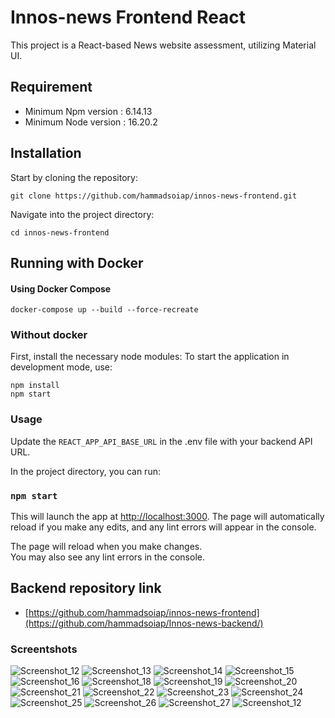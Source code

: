 # Innos-news Frontend React 
This project is a React-based News website assessment, utilizing Material UI.

## Requirement
- Minimum Npm version : 6.14.13
- Minimum Node version : 16.20.2

## Installation
 
Start by cloning the repository:

```
git clone https://github.com/hammadsoiap/innos-news-frontend.git

```

Navigate into the project directory:
```
cd innos-news-frontend
```
## Running with Docker
#### Using Docker Compose ####

`docker-compose up --build --force-recreate`

### Without docker  
First, install the necessary node modules:
To start the application in development mode, use:
```
npm install
npm start
```


### Usage
Update the `REACT_APP_API_BASE_URL` in the .env file with your backend API URL.

In the project directory, you can run:

### `npm start`

This will launch the app at [http://localhost:3000](http://localhost:3000).
The page will automatically reload if you make any edits, and any lint errors will appear in the console.

The page will reload when you make changes.\
You may also see any lint errors in the console.

## Backend repository link ##
  - [https://github.com/hammadsoiap/innos-news-frontend](https://github.com/hammadsoiap/Innos-news-backend/)

### Screentshots

![Screenshot_12](https://github.com/user-attachments/assets/f4a96ebf-8b0d-4c26-99e0-9430fcb110de)
![Screenshot_13](https://github.com/user-attachments/assets/2f805093-5a75-4d7a-afe8-cfba9708058e)
![Screenshot_14](https://github.com/user-attachments/assets/10b9ac9b-37e9-4305-b411-a4c978f4f5c3)
![Screenshot_15](https://github.com/user-attachments/assets/6722a613-8592-4935-b858-5ab05c6fa85e)
![Screenshot_16](https://github.com/user-attachments/assets/3c1085aa-b590-4d92-9dc2-858671a06b2a)
![Screenshot_18](https://github.com/user-attachments/assets/0c2cd097-c676-4b8d-b602-da9cf01b90bd)
![Screenshot_19](https://github.com/user-attachments/assets/c229d7d2-89c2-4da0-a2a2-2f686c86b209)
![Screenshot_20](https://github.com/user-attachments/assets/c2cd21a7-9531-49fd-9b26-117f4de884a1)
![Screenshot_21](https://github.com/user-attachments/assets/134a3781-d799-4f5e-80ef-ce5454654a13)
![Screenshot_22](https://github.com/user-attachments/assets/269a73d8-d076-4ad2-a0f7-97581dec31d4)
![Screenshot_23](https://github.com/user-attachments/assets/e211c5f0-524e-43e0-a4d4-433a03c5dd94)
![Screenshot_24](https://github.com/user-attachments/assets/f0d2d5fc-24c0-4a0b-9d3c-11bab0fbbf41)
![Screenshot_25](https://github.com/user-attachments/assets/d6eb6092-1517-4c9a-abde-61f15b52146a)
![Screenshot_26](https://github.com/user-attachments/assets/e2b9f57e-9066-4f95-90be-ac251e4d4a70)
![Screenshot_27](https://github.com/user-attachments/assets/4f579686-ba90-4fe0-a586-41755e3773f3)
![Screenshot_12](https://github.com/user-attachments/assets/f4a96ebf-8b0d-4c26-99e0-9430fcb110de)



